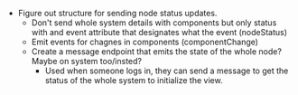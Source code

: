 - Figure out structure for sending node status updates.
    - Don't send whole system details with components but only status with and event attribute that 
      designates what the event (nodeStatus)
    - Emit events for chagnes in components (componentChange)
    - Create a message endpoint that emits the state of the whole node? Maybe on system too/insted? 
        - Used when someone logs in, they can send a message to get the status of the whole system 
          to initialize the view.
        